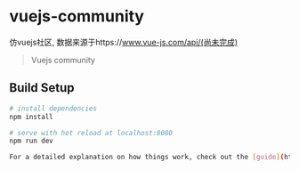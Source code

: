 # vuejs-community
仿vuejs社区, 数据来源于https://www.vue-js.com/api/(尚未完成)

> Vuejs community

## Build Setup

``` bash
# install dependencies
npm install

# serve with hot reload at localhost:8080
npm run dev

For a detailed explanation on how things work, check out the [guide](http://vuejs-templates.github.io/webpack/) and [docs for vue-loader](http://vuejs.github.io/vue-loader).

